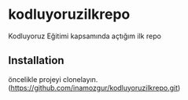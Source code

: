 # kodluyoruzilkrepo
Kodluyoruz Eğitimi kapsamında açtığım ilk repo
## Installation
öncelikle projeyi clonelayın. (https://github.com/inamozgur/kodluyoruzilkrepo.git)
